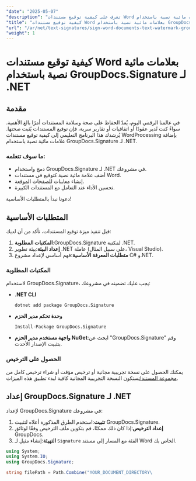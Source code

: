 ```yaml
---
"date": "2025-05-07"
"description": "تعرف على كيفية توقيع مستندات Word باستخدام علامات مائية نصية باستخدام GroupDocs.Signature لـ .NET، مما يضمن سلامة المستند ومصداقيته."
"title": "كيفية توقيع مستندات Word بعلامات مائية نصية باستخدام GroupDocs.Signature لـ .NET"
"url": "/ar/net/text-signatures/sign-word-documents-text-watermark-groupdocs-dotnet/"
"weight": 1
---
```


# كيفية توقيع مستندات Word بعلامات مائية نصية باستخدام GroupDocs.Signature لـ .NET

## مقدمة
في عالمنا الرقمي اليوم، يُعدّ الحفاظ على صحة وسلامة المستندات أمرًا بالغ الأهمية. سواءً كنت تُدير عقودًا أو اتفاقيات أو تقارير سرية، فإن توقيع المستندات يُثبت صحتها. يُرشدك هذا البرنامج التعليمي إلى كيفية توقيع مستندات WordProcessing بإضافة علامات مائية نصية باستخدام GroupDocs.Signature لـ .NET.

### ما سوف تتعلمه:
- دمج واستخدام GroupDocs.Signature لـ .NET في مشروعك.
- أضف علامة مائية نصية كتوقيع في مستندات Word.
- إنشاء معاينات للصفحات الموقعة.
- تحسين الأداء عند التعامل مع المستندات الكبيرة.

دعونا نبدأ بالمتطلبات الأساسية!

## المتطلبات الأساسية
قبل تنفيذ ميزة توقيع المستندات، تأكد من أن لديك:
1. **المكتبات المطلوبة**:GroupDocs.Signature لمكتبة .NET.
2. **إعداد البيئة**:بيئة تطوير .NET عاملة (على سبيل المثال، Visual Studio).
3. **متطلبات المعرفة الأساسية**:فهم أساسي لإعداد مشروع C# و.NET.

### المكتبات المطلوبة
لاستخدام GroupDocs.Signature، يجب عليك تضمينه في مشروعك:
- **.NET CLI**
  ```bash
  dotnet add package GroupDocs.Signature
  ```
- **وحدة تحكم مدير الحزم**
  ```
  Install-Package GroupDocs.Signature
  ```

- **واجهة مستخدم مدير الحزم NuGet**:ابحث عن "GroupDocs.Signature" وقم بتثبيت الإصدار الأحدث.

### الحصول على الترخيص
يمكنك الحصول على نسخة تجريبية مجانية أو ترخيص مؤقت أو شراء ترخيص كامل من [مجموعة المستندات](https://purchase.groupdocs.com/buy)ستكون النسخة التجريبية المجانية كافية لبدء تطبيق هذه الميزات.

## إعداد GroupDocs.Signature لـ .NET
لإعداد GroupDocs.Signature في مشروعك:
1. **تثبيت**:استخدم الطرق المذكورة أعلاه لتثبيت GroupDocs.Signature.
2. **إعداد الترخيص**:إذا كان ذلك ممكنًا، قم بتكوين ملف الترخيص وفقًا لوثائق GroupDocs.
3. **التهيئة**:إنشاء مثيل لـ `Signature` الفئة مع المسار إلى مستند Word الخاص بك.

```csharp
using System;
using System.IO;
using GroupDocs.Signature;

string filePath = Path.Combine("YOUR_DOCUMENT_DIRECTORY\